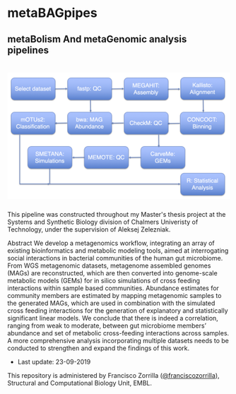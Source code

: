 # metaBAGpipes
## metaBolism And metaGenomic analysis pipelines
# ![pipemap_v0.1.png](pipemap_v0.1.png)

This pipeline was constructed throughout my Master's thesis project at the Systems and Synthetic Biology division of Chalmers Univeristy of Technology, under the supervision of Aleksej Zelezniak.

Abstract
We develop a metagenomics workflow, integrating an array of existing bioinformatics and metabolic modeling tools, aimed at interrogating social interactions in bacterial communities of the human gut microbiome. From WGS metagenomic datasets, metagenome assembled genomes (MAGs) are reconstructed, which are then converted into genome-scale metabolic models (GEMs) for ​in silico​ simulations of cross feeding interactions within sample based communities. Abundance estimates for community members are estimated by mapping metagenomic samples to the generated MAGs, which are used in combination with the simulated cross feeding interactions for the generation of explanatory and statistically significant linear models. We conclude that there is indeed a correlation, ranging from weak to moderate, between gut microbiome members’ abundance and set of metabolic cross-feeding interactions across samples. A more comprehensive analysis incorporating multiple datasets needs to be conducted to strengthen and expand the findings of this work.

  * Last update: 23-09-2019

This repository is administered by Francisco Zorrilla ([@franciscozorrilla](https://github.com/franciscozorrilla/)), Structural and Computational Biology Unit, EMBL.
